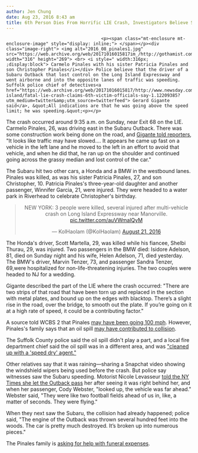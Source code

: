 ```yaml
---
author: Jen Chung
date: Aug 23, 2016 8:43 am
title: 6th Person Dies From Horrific LIE Crash, Investigators Believe SUV Driver Was Speeding
---
```


	
										<p><span class="mt-enclosure mt-enclosure-image" style="display: inline;"> </span></p><div class="image-right"> <img alt="2016_08_pinales1.jpg" src="https://web.archive.org/web/20171016015817im_/http://gothamist.com/attachments/jen/2016_08_pinales1.jpg" width="316" height="269"> <br> <i style=" width:316px; ;display:block"> Carmelo Pinales with his sister Patricia Pinales and son Christopher Pinales</i></div> Police believe that the driver of a Subaru Outback that lost control on the Long Island Expressway and went airborne and into the opposite lanes of traffic was speeding. Suffolk police chief of detectives<a href="https://web.archive.org/web/20171016015817/http://www.newsday.com/long-island/fatal-lie-crash-claims-6th-victim-officials-say-1.12209385?utm_medium=twitter&amp;utm_source=twitterfeed"> Gerard Gigante said</a>, &quot;All indications are that he was going above the speed limit; he was speeding.&quot;<p></p>

<p>The crash occurred around 9:35 a.m. on Sunday, near Exit 68 on the LIE. Carmelo Pinales, 26, was driving east in the Subaru Outback. There was some construction work being done on the road, and <a href="https://web.archive.org/web/20171016015817/http://www.newsday.com/long-island/fatal-lie-crash-claims-6th-victim-officials-say-1.12209385?utm_medium=twitter&amp;utm_source=twitterfeed">Gigante told reporters</a>, &quot;It looks like traffic may have slowed.... It appears he came up fast on a vehicle in the left lane and he moved to the left in an effort to avoid that vehicle, and when he did that, he ran up on the shoulder and continued going across the grassy median and lost control of the car.&quot;</p>

<p>The Subaru hit two other cars, a Honda and a BMW in the westbound lanes. Pinales was killed, as was his sister Patricia Pinales, 27, and son Christopher, 10. Patricia Pinales&apos;s three-year-old daughter and another passenger, Winnifer Garcia, 21, were injured. They were headed to a water park in Riverhead to celebrate Christopher&apos;s birthday.</p>

<center><blockquote class="twitter-tweet" data-lang="en"><p lang="en" dir="ltr">NEW YORK: 3 people were killed, several injured after multi-vehicle crash on Long Island Expressway near Manorville. <a href="https://web.archive.org/web/20171016015817/https://t.co/auVWmalQyM">pic.twitter.com/auVWmalQyM</a></p>&#x2014; KolHaolam (@KolHaolam) <a href="https://web.archive.org/web/20171016015817/https://twitter.com/KolHaolam/status/767399023770755073">August 21, 2016</a></blockquote>
<script async src="//web.archive.org/web/20171016015817js_/http://platform.twitter.com/widgets.js" charset="utf-8"></script></center>

<p>The Honda&apos;s driver, Scott Martella, 29, was killed while his fiancee, Shelbi Thurau, 29, was injured. Two passengers in the BMW died: Isidore Adelson, 81, died on Sunday night and his wife, Helen Adelson, 71, died yesterday. The BMW&apos;s driver, Marvin Tenzer, 73, and passenger Sandra Tenzer, 69,were hospitalized for non-life-threatening injuries. The two couples were headed to NJ for a wedding.</p>

<p>Gigante described the part of the LIE where the crash occurred: &quot;There are two strips of that road that have been torn up and replaced in the section with metal plates, and bound up on the edges with blacktop. There&#x2019;s a slight rise in the road, over the bridge, to smooth out the plate. If you&#x2019;re going on it at a high rate of speed, it could be a contributing factor.&quot;</p>

<p>A source told WCBS 2 that Pinales <a href="https://web.archive.org/web/20171016015817/http://newyork.cbslocal.com/2016/08/22/police-investigating-whether-speed-was-factor-in-deadly-lie-crash/">may have been going 100 mph</a>. However, Pinales&apos;s family says that an oil spill <a href="https://web.archive.org/web/20171016015817/http://abc7ny.com/traffic/6th-person-dies-in-multi-vehicle-crash-on-lie/1479034/">may have contributed to collision</a>.</p>

<p>The Suffolk County police said the oil spill didn&apos;t play a part, and a local fire department chief said the oil spill was in a different area, and was <a href="https://web.archive.org/web/20171016015817/http://www.newsday.com/long-island/suffolk/fatal-lie-crash-claims-6th-victim-officials-say-1.12209385">&quot;cleaned up with a &apos;speed dry&apos; agent.&quot;</a></p>

<p>Other relatives say that it was raining&#x2014;sharing a Snapchat video showing the windshield wipers being used before the crash. But police say witnesses saw the Subaru speeding. Motorist Nicole Levasseur <a href="https://web.archive.org/web/20171016015817/http://www.nytimes.com/2016/08/22/nyregion/ex-cuomo-aide-is-among-dead-in-long-island-car-crash.html">told the NY Times she let the Outback pass</a> her after seeing it was right behind her, and when her passenger, Cody Webster, &quot;looked up, the vehicle was far ahead.&quot; Webster said, &quot;They were like two football fields ahead of us in, like, a matter of seconds. They were flying.&quot;</p>

<p>When they next saw the Subaru, the collision had already happened; police said, &quot;The engine of the Outback was thrown several hundred feet into the woods. The car is pretty much destroyed. It&#x2019;s broken up into numerous pieces.&quot;</p>

<p>The Pinales family is <a href="https://web.archive.org/web/20171016015817/http://www.nydailynews.com/new-york/sixth-victim-dies-crash-ong-island-expressway-article-1.2761511">asking for help with funeral expenses</a>. </p>					
										
									
				